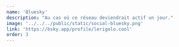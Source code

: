 ```yaml
---
name: 'Bluesky'
description: "Au cas où ce réseau deviendrait actif un jour."
image: '../../../public/static/social-bluesky.png'
link: 'https://bsky.app/profile/lerigolo.cool'
order: 3
---
```

